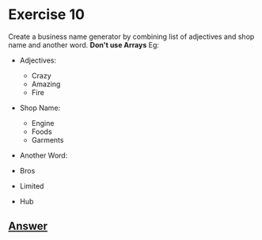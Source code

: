 # Exercise 10

Create a business name generator by combining list of adjectives and shop name and another word.
**Don't use Arrays**
Eg:
- Adjectives:
    - Crazy
    - Amazing
    - Fire

- Shop Name:
    - Engine
    - Foods
    - Garments

- Another Word:
 - Bros
 - Limited
 - Hub

## [Answer](/Exercises/Ex10/script.js)